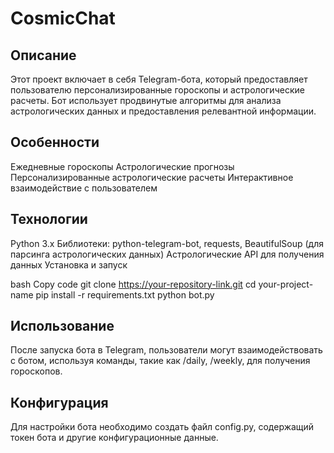 # CosmicChat

## Описание

Этот проект включает в себя Telegram-бота, который предоставляет пользователю персонализированные гороскопы и астрологические расчеты. Бот использует продвинутые алгоритмы для анализа астрологических данных и предоставления релевантной информации.

## Особенности

Ежедневные гороскопы
Астрологические прогнозы
Персонализированные астрологические расчеты
Интерактивное взаимодействие с пользователем


## Технологии

Python 3.x
Библиотеки: python-telegram-bot, requests, BeautifulSoup (для парсинга астрологических данных)
Астрологические API для получения данных
Установка и запуск

bash
Copy code
git clone https://your-repository-link.git
cd your-project-name
pip install -r requirements.txt
python bot.py

## Использование

После запуска бота в Telegram, пользователи могут взаимодействовать с ботом, используя команды, такие как /daily, /weekly, для получения гороскопов.

## Конфигурация

Для настройки бота необходимо создать файл config.py, содержащий токен бота и другие конфигурационные данные.
